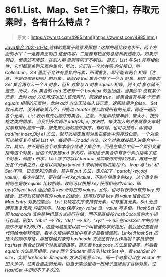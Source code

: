 <!--yml
category: 未分类
date: 0001-01-01 00:00:00
--->

# 861.List、Map、Set 三个接口，存取元素时，各有什么特点？

> 原文：[https://zwmst.com/4985.html](https://zwmst.com/4985.html)

   [ *Java集合* ](https://zwmst.com/java%e9%9b%86%e5%90%88)*[ <time datetime="2021-10-14T22:53:58+08:00"> 2021-10-14 </time> ](https://zwmst.com/4985.html)  这样的题属于随意发挥题：这样的题比较考水平，两个方面的水平：一是要真正明白
这些内容，二是要有较强的总结和表述能力。如果你明白，但表述不清楚，在别人那
里则等同于不明白。
首先，List 与 Set 具有相似性，它们都是单列元素的集合，所以，它们有一个功共同
的父接口，叫 Collection。Set 里面不允许有重复的元素，所谓重复，即不能有两个
相等（注意，不是仅仅是相同）的对象 ，即假设 Set 集合中有了一个 A 对象，现在
我要向 Set 集合再存入一个 B 对象，但 B 对象与 A 对象 equals 相等，则 B 对
象存储不进去，所以，Set 集合的 add 方法有一个 boolean 的返回值，当集合中
没有某个元素，此时 add 方法可成功加入该元素时，则返回 true，当集合含有与某
个元素 equals 相等的元素时，此时 add 方法无法加入该元素，返回结果为 false。
Set 取元素时，没法说取第几个，只能以 Iterator 接口取得所有的元素，再逐一遍历
各个元素。
List 表示有先后顺序的集合， 注意，不是那种按年龄、按大小、按价格之类的排序。
当我们多次调用 add(Obj e) 方法时，每次加入的对象就像火车站买票有排队顺序一样，按先来后到的顺序排序。有时候，也可以插队，即调用 add(int index,Obj e) 方法，就可以指定当前对象在集合中的存放位置。一个对象可以被反复存储进 List 中，每调用一次 add 方法，这个对象就被插入进集合中一次，其实，并不是把这个对象本身存储进了集合中，而是在集合中用一个索引变量指向这个对象，当这个对象被add 多次时，即相当于集合中有多个索引指向了这个对象，如图 x 所示。List 除了可以以 Iterator 接口取得所有的元素，再逐一遍历各个元素之外，还可以调用get(index i) 来明确说明取第几个。
Map 与 List 和 Set 不同，它是双列的集合，其中有 put 方法，定义如下：put(obj key,obj value)，每次存储时，要存储一对 key/value，不能存储重复的key，这个重复的规则也是按 equals 比较相等。取则可以根据 key 获得相应的value，即 get(Object key) 返回值为 key 所对应的 value。另外，也可以获得所有的 key 的结合，还可以获得所有的 value 的结合，还可以获得 key 和 value 组合成的 Map.Entry 对象的集合。
List 以特定次序来持有元素，可有重复元素。Set 无法拥有重复元素, 内部排序。
Map 保存 key-value 值，value 可多值。
HashSet 按照 hashcode 值的某种运算方式进行存储，而不是直接按 hashCode值的大小进行存储。例如，"abc" —> 78，"def" —> 62，"xyz" —> 65 在hashSet 中的存储顺序不是 62,65,78，这些问题感谢以前一个叫崔健的学员提出，最后通过查看源代码给他解释清楚，看本次培训学员当中有多少能看懂源码。LinkedHashSet 按插入的顺序存储，那被存储对象的 hashcode 方法还有什么作用呢？学员想想! hashset 集合比较两个对象是否相等，首先看 hashcode 方法是否相等，然后看 equals 方法是否相等。new 两个 Student 插入到 HashSet 中，看HashSet 的 size，实现 hashcode 和 equals 方法后再看 size。
同一个对象可以在 Vector 中加入多次。往集合里面加元素，相当于集合里用一根绳子连接到了目标对象。往 HashSet 中却加不了多次的。*